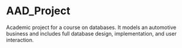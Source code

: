 # AAD_Project
Academic project for a course on databases. It models an automotive business and includes full database design, implementation, and user interaction.
